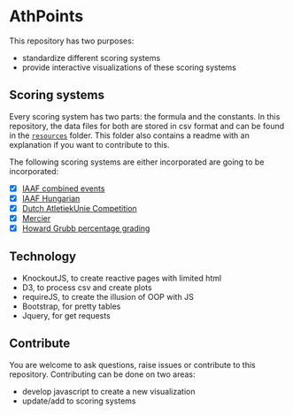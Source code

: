 # AthPoints

This repository has two purposes:
 - standardize different scoring systems
 - provide interactive visualizations of these scoring systems
 
## Scoring systems
Every scoring system has two parts: the formula and the constants. In this repository, the data files for both are stored in csv format and can be found in the [`resources`](resources) folder.
This folder also contains a readme with an explanation if you want to contribute to this.

The following scoring systems are either incorporated are going to be incorporated:
 - [x] [IAAF combined events](resources/iaaf-combined)
 - [x] [IAAF Hungarian](resources/iaaf-hungarian)
 - [x] [Dutch AtletiekUnie Competition](resources/atletiekunie)
 - [x] [Mercier](resources/mercier)
 - [x] [Howard Grubb percentage grading](resources/grubb)

## Technology
 - KnockoutJS, to create reactive pages with limited html
 - D3, to process csv and create plots
 - requireJS, to create the illusion of OOP with JS
 - Bootstrap, for pretty tables
 - Jquery, for get requests
 
## Contribute
You are welcome to ask questions, raise issues or contribute to this repository.
Contributing can be done on two areas:
 * develop javascript to create a new visualization
 * update/add to scoring systems